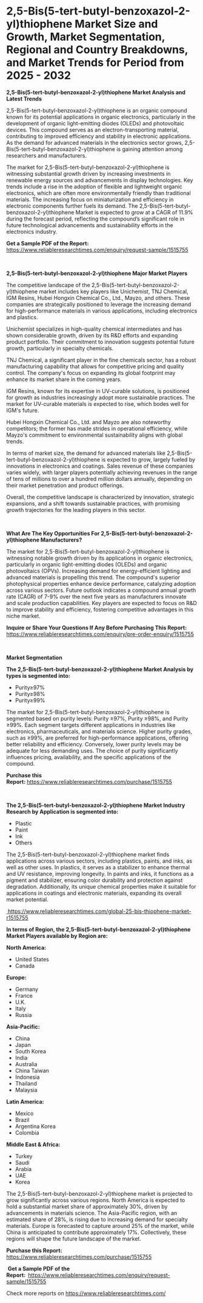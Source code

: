 <p><h1>2,5-Bis(5-tert-butyl-benzoxazol-2-yl)thiophene Market Size and Growth, Market Segmentation, Regional and Country Breakdowns, and Market Trends for Period from 2025 -  2032</h1></p><p><strong>2,5-Bis(5-tert-butyl-benzoxazol-2-yl)thiophene Market Analysis and Latest Trends</strong></p>
<p><p>2,5-Bis(5-tert-butyl-benzoxazol-2-yl)thiophene is an organic compound known for its potential applications in organic electronics, particularly in the development of organic light-emitting diodes (OLEDs) and photovoltaic devices. This compound serves as an electron-transporting material, contributing to improved efficiency and stability in electronic applications. As the demand for advanced materials in the electronics sector grows, 2,5-Bis(5-tert-butyl-benzoxazol-2-yl)thiophene is gaining attention among researchers and manufacturers.</p><p>The market for 2,5-Bis(5-tert-butyl-benzoxazol-2-yl)thiophene is witnessing substantial growth driven by increasing investments in renewable energy sources and advancements in display technologies. Key trends include a rise in the adoption of flexible and lightweight organic electronics, which are often more environmentally friendly than traditional materials. The increasing focus on miniaturization and efficiency in electronic components further fuels its demand. The 2,5-Bis(5-tert-butyl-benzoxazol-2-yl)thiophene Market is expected to grow at a CAGR of 11.9% during the forecast period, reflecting the compound’s significant role in future technological advancements and sustainability efforts in the electronics industry.</p></p>
<p><strong>Get a Sample PDF of the Report:&nbsp;</strong> <a href="https://www.reliableresearchtimes.com/enquiry/request-sample/1515755?utm_campaign=1933&utm_medium=2&utm_source=Github&utm_content=ia&utm_term=18012025&utm_id=25-bis5-tert-butyl-benzoxazol-2-ylthiophene">https://www.reliableresearchtimes.com/enquiry/request-sample/1515755</a></p>
<p>&nbsp;</p>
<p><strong>2,5-Bis(5-tert-butyl-benzoxazol-2-yl)thiophene Major Market Players</strong></p>
<p><p>The competitive landscape of the 2,5-Bis(5-tert-butyl-benzoxazol-2-yl)thiophene market includes key players like Unichemist, TNJ Chemical, IGM Resins, Hubei Hongxin Chemical Co., Ltd., Mayzo, and others. These companies are strategically positioned to leverage the increasing demand for high-performance materials in various applications, including electronics and plastics.</p><p>Unichemist specializes in high-quality chemical intermediates and has shown considerable growth, driven by its R&D efforts and expanding product portfolio. Their commitment to innovation suggests potential future growth, particularly in specialty chemicals.</p><p>TNJ Chemical, a significant player in the fine chemicals sector, has a robust manufacturing capability that allows for competitive pricing and quality control. The company's focus on expanding its global footprint may enhance its market share in the coming years.</p><p>IGM Resins, known for its expertise in UV-curable solutions, is positioned for growth as industries increasingly adopt more sustainable practices. The market for UV-curable materials is expected to rise, which bodes well for IGM's future.</p><p>Hubei Hongxin Chemical Co., Ltd. and Mayzo are also noteworthy competitors; the former has made strides in operational efficiency, while Mayzo's commitment to environmental sustainability aligns with global trends.</p><p>In terms of market size, the demand for advanced materials like 2,5-Bis(5-tert-butyl-benzoxazol-2-yl)thiophene is expected to grow, largely fueled by innovations in electronics and coatings. Sales revenue of these companies varies widely, with larger players potentially achieving revenues in the range of tens of millions to over a hundred million dollars annually, depending on their market penetration and product offerings.</p><p>Overall, the competitive landscape is characterized by innovation, strategic expansions, and a shift towards sustainable practices, with promising growth trajectories for the leading players in this sector.</p></p>
<p>&nbsp;</p>
<p><strong>What Are The Key Opportunities For 2,5-Bis(5-tert-butyl-benzoxazol-2-yl)thiophene Manufacturers?</strong></p>
<p><p>The market for 2,5-Bis(5-tert-butyl-benzoxazol-2-yl)thiophene is witnessing notable growth driven by its applications in organic electronics, particularly in organic light-emitting diodes (OLEDs) and organic photovoltaics (OPVs). Increasing demand for energy-efficient lighting and advanced materials is propelling this trend. The compound's superior photophysical properties enhance device performance, catalyzing adoption across various sectors. Future outlook indicates a compound annual growth rate (CAGR) of 7-9% over the next five years as manufacturers innovate and scale production capabilities. Key players are expected to focus on R&D to improve stability and efficiency, fostering competitive advantages in this niche market.</p></p>
<p><strong>Inquire or Share Your Questions If Any Before Purchasing This Report:</strong> <a href="https://www.reliableresearchtimes.com/enquiry/pre-order-enquiry/1515755?utm_campaign=1933&utm_medium=2&utm_source=Github&utm_content=ia&utm_term=18012025&utm_id=25-bis5-tert-butyl-benzoxazol-2-ylthiophene">https://www.reliableresearchtimes.com/enquiry/pre-order-enquiry/1515755</a></p>
<p>&nbsp;</p>
<p><strong>Market Segmentation</strong></p>
<p><strong>The 2,5-Bis(5-tert-butyl-benzoxazol-2-yl)thiophene Market Analysis by types is segmented into:</strong></p>
<p><ul><li>Purity≥97%</li><li>Purity≥98%</li><li>Purity≥99%</li></ul></p>
<p><p>The market for 2,5-Bis(5-tert-butyl-benzoxazol-2-yl)thiophene is segmented based on purity levels: Purity ≥97%, Purity ≥98%, and Purity ≥99%. Each segment targets different applications in industries like electronics, pharmaceuticals, and materials science. Higher purity grades, such as ≥99%, are preferred for high-performance applications, offering better reliability and efficiency. Conversely, lower purity levels may be adequate for less demanding uses. The choice of purity significantly influences pricing, availability, and the specific applications of the compound.</p></p>
<p><strong>Purchase this Report:&nbsp;</strong><a href="https://www.reliableresearchtimes.com/purchase/1515755?utm_campaign=1933&utm_medium=2&utm_source=Github&utm_content=ia&utm_term=18012025&utm_id=25-bis5-tert-butyl-benzoxazol-2-ylthiophene">https://www.reliableresearchtimes.com/purchase/1515755</a></p>
<p>&nbsp;</p>
<p><strong>The 2,5-Bis(5-tert-butyl-benzoxazol-2-yl)thiophene Market Industry Research by Application is segmented into:</strong></p>
<p><ul><li>Plastic</li><li>Paint</li><li>Ink</li><li>Others</li></ul></p>
<p><p>The 2,5-Bis(5-tert-butyl-benzoxazol-2-yl)thiophene market finds applications across various sectors, including plastics, paints, and inks, as well as other uses. In plastics, it serves as a stabilizer to enhance thermal and UV resistance, improving longevity. In paints and inks, it functions as a pigment and stabilizer, ensuring color durability and protection against degradation. Additionally, its unique chemical properties make it suitable for applications in coatings and electronic materials, expanding its overall market potential.</p></p>
<p><a href="https://www.reliableresearchtimes.com/global-25-bis-thiophene-market-r1515755?utm_campaign=1933&utm_medium=2&utm_source=Github&utm_content=ia&utm_term=18012025&utm_id=25-bis5-tert-butyl-benzoxazol-2-ylthiophene">&nbsp;https://www.reliableresearchtimes.com/global-25-bis-thiophene-market-r1515755</a></p>
<p><strong>In terms of Region, the 2,5-Bis(5-tert-butyl-benzoxazol-2-yl)thiophene Market Players available by Region are:</strong></p>
<p>
    <p> <strong> North America: </strong>
        <ul>
            <li>United States</li>
            <li>Canada</li>
        </ul>
        </p> 
    <p> <strong> Europe: </strong>
        <ul>
            <li>Germany</li>
            <li>France</li>
            <li>U.K.</li>
            <li>Italy</li>
            <li>Russia</li>
        </ul>
        </p> 
    <p> <strong> Asia-Pacific: </strong>
        <ul>
            <li>China</li>
            <li>Japan</li>
            <li>South Korea</li>
            <li>India</li>
            <li>Australia</li>
            <li>China Taiwan</li>
            <li>Indonesia</li>
            <li>Thailand</li>
            <li>Malaysia</li>
        </ul>
        </p> 
    <p> <strong> Latin America: </strong>
        <ul>
            <li>Mexico</li>
            <li>Brazil</li>
            <li>Argentina Korea</li>
            <li>Colombia</li>
        </ul>
        </p> 
    <p> <strong> Middle East & Africa: </strong>
        <ul>
            <li>Turkey</li>
            <li>Saudi</li>
            <li>Arabia</li>
            <li>UAE</li>
            <li>Korea</li>
        </ul>
    </p>
    </p>
<p><p>The 2,5-Bis(5-tert-butyl-benzoxazol-2-yl)thiophene market is projected to grow significantly across various regions. North America is expected to hold a substantial market share of approximately 30%, driven by advancements in materials science. The Asia-Pacific region, with an estimated share of 28%, is rising due to increasing demand for specialty materials. Europe is forecasted to capture around 25% of the market, while China is anticipated to contribute approximately 17%. Collectively, these regions will shape the future landscape of the market.</p></p>
<p><strong>Purchase this Report: </strong><a href="https://www.reliableresearchtimes.com/purchase/1515755?utm_campaign=1933&utm_medium=2&utm_source=Github&utm_content=ia&utm_term=18012025&utm_id=25-bis5-tert-butyl-benzoxazol-2-ylthiophene">https://www.reliableresearchtimes.com/purchase/1515755</a></p>
<p>&nbsp;<strong>Get a Sample PDF of the Report:&nbsp;&nbsp;</strong><a href="https://www.reliableresearchtimes.com/enquiry/request-sample/1515755?utm_campaign=1933&utm_medium=2&utm_source=Github&utm_content=ia&utm_term=18012025&utm_id=25-bis5-tert-butyl-benzoxazol-2-ylthiophene">https://www.reliableresearchtimes.com/enquiry/request-sample/1515755</a></p>
<p><strong></strong></p>
<p>Check more reports on <a href="https://www.reliableresearchtimes.com/?utm_campaign=1933&utm_medium=2&utm_source=Github&utm_content=ia&utm_term=18012025&utm_id=25-bis5-tert-butyl-benzoxazol-2-ylthiophene">https://www.reliableresearchtimes.com/</a></p>